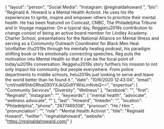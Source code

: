 {
  "layout": "person",
  "Social Media": "Instagram: @reginaldahoward ",
  "bio": "Reginald A. Howard is a Mental Health Activist. He uses his life experiences to ignite, inspire and empower others to prioritize their mental health. He has been featured on Comcast, CNBC, The Philadelphia Tribune and in Voyage magazine. On a typical day, Reggie\u2019s contribution to change consist of being an active board member for Lindley Academy Charter School, presentations for the National Alliance on Mental Illness and serving as a Community Outreach Coordinator for Black Men Heal. \n\nRather it\u2019s through his mentally healing podcast, his paradigm shifting book or his emotionally connecting speeches, Reg puts the motivation into Mental Health so that it can be the focal point of today\u2019s conversation. Reggie\u2019s story furthers his mission to not only impact his community but people everywhere. From police departments to middle schools, he\u2019s just looking to serve and leave the world better than he found it.",
  "date": "10/6/2020 12:43:04",
  "email": "cmVnaW5hbGRhaG93YXJkQGdtYWlsLmNvbQ==",
  "expertise": [
    "Community Services",
    "Diversity",
    "Wellness"
  ],
  "facebook": "",
  "first": "Reginald",
  "instagram": "",
  "keywords": [
    "mental health",
    "advocate",
    "wellness advocate",
    ""
  ],
  "last": "Howard",
  "linkedin": "",
  "location": "Philadelphia",
  "phone": "2677469208",
  "pronoun": "He / Him ",
  "pronunciation": "",
  "role": "Mental Health Activist ",
  "title": "Reginald Howard",
  "twitter": "reginaldahoward",
  "website": "https://reginaldahoward.com/"
}
